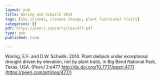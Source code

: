 ```yaml
---
layout: pub
title: Waring and Schwilk 2014
tags: [sky islands, climate change, plant functional traits]
categories: []
pdf: https://peerj.com/articles/477.pdf
type: pub
published: true

---
```

Waring, E.F. and D.W. Schwilk. 2014. Plant dieback under exceptional drought driven by elevation, not by plant traits, in Big Bend National Park, Texas, USA. [*PeerJ* 2:e477 http://dx.doi.org/10.7717/peerj.477](https://peerj.com/articles/477/)

